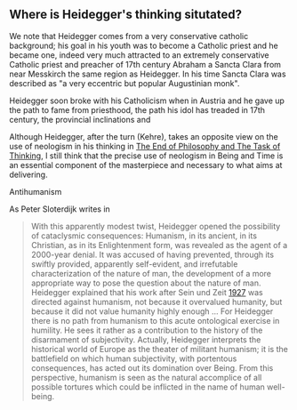 ## Where is Heidegger's thinking situtated? 

We note that Heidegger comes from a very conservative catholic background; his goal in his youth was to become a Catholic priest and he became one, indeed very much attracted to an extremely conservative Catholic priest and preacher of 17th century Abraham a Sancta Clara from near Messkirch the same region as Heidegger. In his time Sancta Clara was described as "a very eccentric but popular Augustinian monk". 

Heidegger soon broke with his Catholicism when in Austria and he gave up the path to fame from priesthood, the path his idol has treaded in 17th century, the provincial inclinations and   




Although Heidegger, after the turn (Kehre), takes an opposite view on the use of neologism in his thinking in [The End of Philosophy and The Task of Thinking](https://www.youtube.com/watch?v=qouZC17_Vsg), I still think that the precise use of neologism in Being and Time is an essential component of the masterpiece and necessary to what aims at delivering.  


Antihumanism 


As Peter Sloterdijk writes in 

> With this apparently modest twist,
Heidegger opened the possibility of cataclysmic consequences: Humanism, in its
ancient, in its Christian, as in its Enlightenment form, was revealed as the agent of a
2000-year denial. It was accused of having prevented, through its swiftly provided,
apparently self-evident, and irrefutable characterization of the nature of man, the
development of a more appropriate way to pose the question about the nature of
man. Heidegger explained that his work after Sein und Zeit [1927](https://taradajko.org/get/books/sein_und_zeit.pdf) 
was directed against
humanism, not because it overvalued humanity, but because it did not value humanity
highly enough ... For Heidegger there is no path
from humanism to this acute ontological exercise in humility. He sees it rather as a
contribution to the history of the disarmament of subjectivity. Actually, Heidegger
interprets the historical world of Europe as the theater of militant humanism; it is
the battlefield on which human subjectivity, with portentous consequences, has acted
out its domination over Being. From this perspective, humanism is seen as the natural
accomplice of all possible tortures which could be inflicted in the name of human
well-being.
